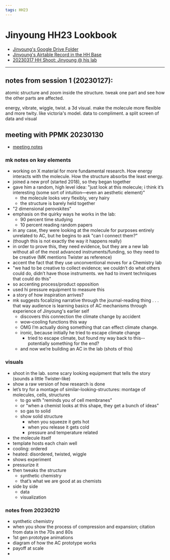 ```yaml
---
tags: HH23
---
```


# Jinyoung HH23 Lookbook 
* [Jinyoung's Google Drive Folder](https://drive.google.com/drive/folders/1YqVPSJ2cP1y2ZTgnqwpJXVJgqArWTgoe?usp=share_link)
* [Jinyoung's Airtable Record in the HH Base](https://airtable.com/appwIObT71aBHeEtu/tblS1resjotcEHRvc/viwQdnPbIlkZCWaW1/recHQpn5G1oWgnCb2?blocks=hide)
* [20230317 HH Shoot: Jinyoung @ his lab](/1CJRFiMUQy288QR8aBE_zA)

---
## notes from session 1 (20230127):

atomic structure and zoom inside the structure. tweak one part and see how the other parts are affected.

energy, vibrate, wiggle, twist. a 3d visual. make the molecule more flexible and more twity. like victoria's model. data to compliment. a split screen of data and visual


## meeting with PPMK 20230130

- [meeting notes](https://docs.google.com/document/d/1pYKe4sMQ51vZ-1g0qVXOpfqMgPWmrNaidFgi0_bphOE/edit#heading=h.d9z3f72d7oeo)

### mk notes on key elements
- working on X material for more fundamental research. How energy interacts with the molecule. How the structure absorbs the least energy.
- joined a new prof (started 2018), so they began together
- gave him a random, high level idea: "just look at this molecule; i think it’s interesting (some sort of intuition—even an aesthetic element)"
    - the molecule looks very flexibly, very hairy
    - the structure is barely held together
- "2 dimensional perovskites"
- emphasis on the quirky ways he works in the lab:
    - 90 percent time studying
    - 10 percent reading random papers
- in any case, they were looking at the molecule for purposes entirely unrelated to AC, but he begins to ask "can I connect them?"
- (though this is not exactly the way it happens really) 
- in order to prove this, they need evidence, but they are a new lab without all of the most advanced instruments/funding, so they need to be creative (MK mentions Twister as reference)
- accent the fact that they use unconventional moves for a Chemistry lab
- "we had to be creative to collect evidence; we couldn’t do what others could do, didn’t have those instruments. we had to invent techniques that could do this"
- so accenting process/product opposition
- used hi pressure equipment to measure this
- a story of how inspiration arrives?
- mk suggests focalizing narrative through the journal-reading thing . . . that way audience is learning basics of AC mechanisms through experience of Jinyoung's earlier self
    - discovers this connection the climate change by accident
    - wow–cooling functions this way
    - OMG I’m actually doing something that can effect climate change.
    - ironic, because initially he tried to escape climate change
        - tried to escape climate, but found my way back to this--potentially something for the end?
    - and now we’re building an AC in the lab (shots of this)

### visuals
- shoot in the lab. some scary looking equipment that tells the story (sounds a little Twister-like)
- show a raw version of how research is done
- let’s try for a montage of similar-looking-structures: montage of molecules, cells, structures
    - to go with "reminds you of cell membranes"
    - or "when a chemist looks at this shape, they get a bunch of ideas"
    - so gas to solid
    - show solid structure
        - when you squeeze it gets hot
        - when you release it gets cold
        - pressure and temperature related
- the molecule itself
- template hosts each chain well
- cooling: ordered
- heated: disordered, twisted, wiggle
- shows experiment
- pressurize it 
- then tweaks the structure
    - synthetic chemistry
    - that’s what we are good at as chemists
- side by side
    - data
    - visualization

### notes from 20230210

- synthetic chemistry
- when you show the process of compression and expansion; citation from data in the 70s and 80s
- 1st gen prototype animations
- diagram of how the AC prototype works
- payoff at scale
- 